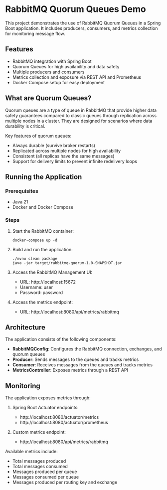 # RabbitMQ Quorum Queues Demo

This project demonstrates the use of RabbitMQ Quorum Queues in a Spring Boot application. It includes producers, consumers, and metrics collection for monitoring message flow.

## Features

- RabbitMQ integration with Spring Boot
- Quorum Queues for high availability and data safety
- Multiple producers and consumers
- Metrics collection and exposure via REST API and Prometheus
- Docker Compose setup for easy deployment

## What are Quorum Queues?

Quorum queues are a type of queue in RabbitMQ that provide higher data safety guarantees compared to classic queues through replication across multiple nodes in a cluster. They are designed for scenarios where data durability is critical.

Key features of quorum queues:
- Always durable (survive broker restarts)
- Replicated across multiple nodes for high availability
- Consistent (all replicas have the same messages)
- Support for delivery limits to prevent infinite redelivery loops

## Running the Application

### Prerequisites

- Java 21
- Docker and Docker Compose

### Steps

1. Start the RabbitMQ container:
   ```
   docker-compose up -d
   ```

2. Build and run the application:
   ```
   ./mvnw clean package
   java -jar target/rabbitmq-quorum-1.0-SNAPSHOT.jar
   ```

3. Access the RabbitMQ Management UI:
   - URL: http://localhost:15672
   - Username: user
   - Password: password

4. Access the metrics endpoint:
   - URL: http://localhost:8080/api/metrics/rabbitmq

## Architecture

The application consists of the following components:

- **RabbitMQConfig**: Configures the RabbitMQ connection, exchanges, and quorum queues
- **Producer**: Sends messages to the queues and tracks metrics
- **Consumer**: Receives messages from the queues and tracks metrics
- **MetricsController**: Exposes metrics through a REST API

## Monitoring

The application exposes metrics through:

1. Spring Boot Actuator endpoints:
   - http://localhost:8080/actuator/metrics
   - http://localhost:8080/actuator/prometheus

2. Custom metrics endpoint:
   - http://localhost:8080/api/metrics/rabbitmq

Available metrics include:
- Total messages produced
- Total messages consumed
- Messages produced per queue
- Messages consumed per queue
- Messages produced per routing key and exchange
